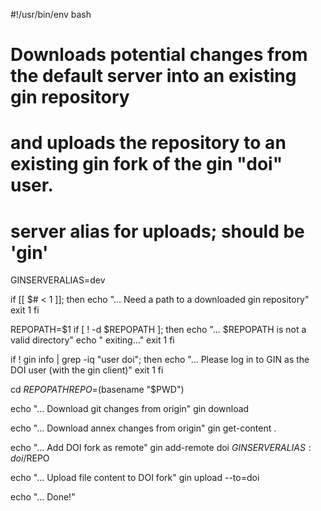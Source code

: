 #!/usr/bin/env bash
#
# Downloads potential changes from the default server into an existing gin repository
# and uploads the repository to an existing gin fork of the gin "doi" user.

# server alias for uploads; should be 'gin'
GINSERVERALIAS=dev

if [[ $# < 1 ]]; then
  echo "... Need a path to a downloaded gin repository"
  exit 1
fi

REPOPATH=$1
if [ ! -d $REPOPATH ]; then
    echo "... $REPOPATH is not a valid directory"
    echo "    exiting..."
    exit 1
fi

if ! gin info | grep -iq "user doi"; then
  echo "... Please log in to GIN as the DOI user (with the gin client)"
  exit 1
fi

cd $REPOPATH
REPO=$(basename "$PWD")

echo "... Download git changes from origin"
gin download

echo "... Download annex changes from origin"
gin get-content .

echo "... Add DOI fork as remote"
gin add-remote doi $GINSERVERALIAS:doi/$REPO

echo "... Upload file content to DOI fork"
gin upload --to=doi

echo "... Done!"
